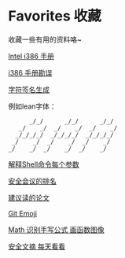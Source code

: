 # Favorites 收藏

收藏一些有用的资料咯~

[Intel i386 手册](http://microsym.com/editor/assets/386intel.pdf)

[i386 手册勘误](https://nju-ics.gitbooks.io/ics2015-programming-assignment/content/i386-typo.html)

[字符签名生成](http://www.kammerl.de/ascii/AsciiSignature.php)

例如lean字体：

```
      _/_/      _/_/      _/_/ 
   _/    _/  _/    _/  _/    _/
  _/_/_/_/  _/_/_/_/  _/_/_/_/ 
 _/    _/  _/    _/  _/    _/  
_/    _/  _/    _/  _/    _/   
```


[解释Shell命令每个参数](http://www.explainshell.com/)

[安全会议的排名](http://faculty.cs.tamu.edu/guofei/sec_conf_stat.htm)

[建议读的论文](https://d.py3.io/Recommend%2Bpapers.docx)

[Git Emoji](https://www.webpagefx.com/tools/emoji-cheat-sheet/)

[Math 识别手写公式 画函数图像](https://webdemo.myscript.com/views/math.html)

[安全文摘 每天看看](http://wiki.ioin.in/)